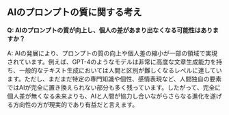 ## AIのプロンプトの質に関する考え

**Q: AIのプロンプトの質が向上し、個人の差があまり出なくなる可能性はありますか？**

A: AIの発展により、プロンプトの質の向上や個人差の縮小が一部の領域で実現されています。例えば、GPT-4のようなモデルは非常に高度な文章生成能力を持ち、一般的なテキスト生成においては人間と区別が難しくなるレベルに達しています。ただし、まだまだ特定の専門知識や個性、感情表現など、人間独自の要素ではAIが完全に置き換えられない部分も多く残っています。したがって、完全に個人差が無くなる未来よりも、AIと人間が協力し合いながらさらなる進化を遂げる方向性の方が現実的であり有益だと言えます。

